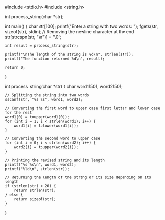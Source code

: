 #include <stdio.h>
#include <string.h>

int process_string(char *str);

int main() {
    char str[100];
    printf("Enter a string with two words: ");
    fgets(str, sizeof(str), stdin);
    // Removing the newline character at the end
    str[strcspn(str, "\n")] = '\0';

    int result = process_string(str);

    printf("\nThe length of the string is %d\n", strlen(str));
    printf("The function returned %d\n", result);

    return 0;
}

int process_string(char *str) {
    char word1[50], word2[50];

    // Splitting the string into two words
    sscanf(str, "%s %s", word1, word2);

    // Converting the first word to upper case first letter and lower case for the rest
    word1[0] = toupper(word1[0]);
    for (int i = 1; i < strlen(word1); i++) {
        word1[i] = tolower(word1[i]);
    }

    // Converting the second word to upper case
    for (int i = 0; i < strlen(word2); i++) {
        word2[i] = toupper(word2[i]);
    }

    // Printing the revised string and its length
    printf("%s %s\n", word1, word2);
    printf("%ld\n", strlen(str));

    // Returning the length of the string or its size depending on its length
    if (strlen(str) < 20) {
        return strlen(str);
    } else {
        return sizeof(str);
    }
}
